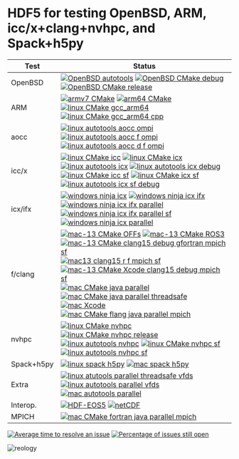 # HDF5 for testing OpenBSD, ARM, icc/x+clang+nvhpc, and Spack+h5py

| Test | Status |
| -----| ------ |
| OpenBSD | [![OpenBSD autotools](https://github.com/hyoklee/hdf5/actions/workflows/auto.yml/badge.svg)](https://github.com/hyoklee/hdf5/actions/workflows/auto.yml) [![OpenBSD CMake debug](https://github.com/hyoklee/hdf5/actions/workflows/d.yml/badge.svg)](https://github.com/hyoklee/hdf5/actions/workflows/d.yml) [![OpenBSD CMake release](https://github.com/hyoklee/hdf5/actions/workflows/r.yml/badge.svg)](https://github.com/hyoklee/hdf5/actions/workflows/r.yml) |
| ARM | [![armv7 CMake](https://github.com/hyoklee/hdf5/actions/workflows/armv7.yml/badge.svg)](https://github.com/hyoklee/hdf5/actions/workflows/armv7.yml) [![arm64 CMake](https://github.com/hyoklee/hdf5/actions/workflows/arm64.yml/badge.svg)](https://github.com/hyoklee/hdf5/actions/workflows/arm64.yml) [![linux CMake gcc_arm64](https://github.com/hyoklee/hdf5/actions/workflows/linux-gcc_arm64.yml/badge.svg)](https://github.com/hyoklee/hdf5/actions/workflows/linux-gcc_arm64-cpp.yml) [![linux CMake gcc_arm64 cpp](https://github.com/hyoklee/hdf5/actions/workflows/linux-gcc_arm64-cpp.yml/badge.svg)](https://github.com/hyoklee/hdf5/actions/workflows/linux-gcc_arm64-cpp.yml)|
| aocc | [![linux autotools aocc ompi](https://github.com/hyoklee/hdf5/actions/workflows/linux-auto-aocc-ompi.yml/badge.svg)](https://github.com/hyoklee/hdf5/actions/workflows/linux-auto-aocc-ompi.yml) [![linux autotools aocc f ompi](https://github.com/hyoklee/hdf5/actions/workflows/linux-auto-aocc-f-ompi.yml/badge.svg)](https://github.com/hyoklee/hdf5/actions/workflows/linux-auto-aocc-f-ompi.yml) [![linux autotools aocc d f ompi](https://github.com/hyoklee/hdf5/actions/workflows/linux-auto-aocc-d-f-ompi.yml/badge.svg)](https://github.com/hyoklee/hdf5/actions/workflows/linux-auto-aocc-d-f-ompi.yml)|
| icc/x | [![linux CMake icc](https://github.com/hyoklee/hdf5/actions/workflows/linux-icc.yml/badge.svg)](https://github.com/hyoklee/hdf5/actions/workflows/linux-icc.yml) [![linux CMake icx](https://github.com/hyoklee/hdf5/actions/workflows/linux-icx.yml/badge.svg)](https://github.com/hyoklee/hdf5/actions/workflows/linux-icx.yml) [![linux autotools icx](https://github.com/hyoklee/hdf5/actions/workflows/linux-icx-auto.yml/badge.svg)](https://github.com/hyoklee/hdf5/actions/workflows/linux-icx-auto.yml) [![linux autotools icx debug](https://github.com/hyoklee/hdf5/actions/workflows/linux-icx-auto-debug.yml/badge.svg)](https://github.com/hyoklee/hdf5/actions/workflows/linux-icx-auto-debug.yml) [![linux CMake icc sf](https://github.com/hyoklee/hdf5/actions/workflows/linux-icc-sf.yml/badge.svg)](https://github.com/hyoklee/hdf5/actions/workflows/linux-icc-sf.yml) [![linux CMake icx sf](https://github.com/hyoklee/hdf5/actions/workflows/linux-icx-sf.yml/badge.svg)](https://github.com/hyoklee/hdf5/actions/workflows/linux-icx-sf.yml) [![linux autotools icx sf debug](https://github.com/hyoklee/hdf5/actions/workflows/linux-icx-auto-sf-debug.yml/badge.svg)](https://github.com/hyoklee/hdf5/actions/workflows/linux-icx-auto-sf-debug.yml) |
| icx/ifx | [![windows ninja icx](https://github.com/hyoklee/hdf5/actions/workflows/win-ninja-icx.yml/badge.svg)](https://github.com/hyoklee/hdf5/actions/workflows/win-ninja-icx.yml) [![windows ninja icx ifx](https://github.com/hyoklee/hdf5/actions/workflows/win-ninja-icx-f.yml/badge.svg)](https://github.com/hyoklee/hdf5/actions/workflows/win-ninja-icx-f.yml) [![windows ninja icx ifx parallel](https://github.com/hyoklee/hdf5/actions/workflows/win-ninja-icx-f-p.yml/badge.svg)](https://github.com/hyoklee/hdf5/actions/workflows/win-ninja-icx-f-p.yml) [![windows ninja icx ifx parallel sf](https://github.com/hyoklee/hdf5/actions/workflows/win-ninja-icx-f-p-sf.yml/badge.svg)](https://github.com/hyoklee/hdf5/actions/workflows/win-ninja-icx-f-p-sf.yml) [![windows ninja icx parallel](https://github.com/hyoklee/hdf5/actions/workflows/win-ninja-icx-p.yml/badge.svg)](https://github.com/hyoklee/hdf5/actions/workflows/win-ninja-icx-p.yml) |
| f/clang | [![mac-13 CMake OFFs](https://github.com/hyoklee/hdf5/actions/workflows/mac-cmake-offs.yml/badge.svg)](https://github.com/hyoklee/hdf5/actions/workflows/mac-cmake-offs.yml)  [![mac-13 CMake ROS3](https://github.com/hyoklee/hdf5/actions/workflows/mac-cmake-ros3.yml/badge.svg)](https://github.com/hyoklee/hdf5/actions/workflows/mac-cmake-ros3.yml) [![mac-13 CMake clang15 debug gfortran mpich sf](https://github.com/hyoklee/hdf5/actions/workflows/mac-clang15-cmake.yml/badge.svg)](https://github.com/hyoklee/hdf5/actions/workflows/mac-clang15-cmake.yml) [![mac13 clang15 r f mpich sf](https://github.com/hyoklee/hdf5/actions/workflows/mac13-clang15-r-f-mpich-sf.yml/badge.svg)](https://github.com/hyoklee/hdf5/actions/workflows/mac13-clang15-r-f-mpich-sf.yml) [![mac-13 CMake Xcode clang15 debug mpich sf](https://github.com/hyoklee/hdf5/actions/workflows/mac-clang15-xcode.yml/badge.svg)](https://github.com/hyoklee/hdf5/actions/workflows/mac-clang15-xcode.yml)  [![mac CMake java parallel](https://github.com/hyoklee/hdf5/actions/workflows/mac-cmake.yml/badge.svg)](https://github.com/hyoklee/hdf5/actions/workflows/mac-cmake.yml) [![mac CMake java parallel threadsafe](https://github.com/hyoklee/hdf5/actions/workflows/mac-cmake-ts.yml/badge.svg)](https://github.com/hyoklee/hdf5/actions/workflows/mac-cmake-ts.yml) [![mac Xcode](https://github.com/hyoklee/hdf5/actions/workflows/mac-xcode.yml/badge.svg)](https://github.com/hyoklee/hdf5/actions/workflows/mac-xcode.yml) [![mac CMake flang java parallel mpich](https://github.com/hyoklee/hdf5/actions/workflows/mac-cmake-flang-mpich.yml/badge.svg)](https://github.com/hyoklee/hdf5/actions/workflows/mac-cmake-flang-mpich.yml) |
| nvhpc | [![linux CMake nvhpc](https://github.com/hyoklee/hdf5/actions/workflows/linux-nvhpc.yml/badge.svg)](https://github.com/hyoklee/hdf5/actions/workflows/linux-nvhpc.yml) [![linux CMake nvhpc release](https://github.com/hyoklee/hdf5/actions/workflows/linux-nvhpc-r.yml/badge.svg)](https://github.com/hyoklee/hdf5/actions/workflows/linux-nvhpc-r.yml)   [![linux autotools nvhpc](https://github.com/hyoklee/hdf5/actions/workflows/linux-nvhpc-auto.yml/badge.svg)](https://github.com/hyoklee/hdf5/actions/workflows/linux-nvhpc-auto.yml) [![linux CMake nvhpc sf](https://github.com/hyoklee/hdf5/actions/workflows/linux-nvhpc-sf.yml/badge.svg)](https://github.com/hyoklee/hdf5/actions/workflows/linux-nvhpc-sf.yml)  [![linux autotools nvhpc sf](https://github.com/hyoklee/hdf5/actions/workflows/linux-nvhpc-auto-sf.yml/badge.svg)](https://github.com/hyoklee/hdf5/actions/workflows/linux-nvhpc-auto-sf.yml) |
| Spack+h5py | [![linux spack h5py](https://github.com/hyoklee/hdf5/actions/workflows/spack.yml/badge.svg)](https://github.com/hyoklee/hdf5/actions/workflows/spack.yml) [![mac spack h5py](https://github.com/hyoklee/hdf5/actions/workflows/spack-mac.yml/badge.svg)](https://github.com/hyoklee/hdf5/actions/workflows/spack-mac.yml) |
| Extra | [![linux atutools parallel threadsafe vfds](https://github.com/hyoklee/hdf5/actions/workflows/linux-auto-ts.yml/badge.svg)](https://github.com/hyoklee/hdf5/actions/workflows/linux-auto-ts.yml) [![linux autotools parallel vfds](https://github.com/hyoklee/hdf5/actions/workflows/linux-auto.yml/badge.svg)](https://github.com/hyoklee/hdf5/actions/workflows/linux-auto.yml) [![mac autotools parallel](https://github.com/hyoklee/hdf5/actions/workflows/mac-auto.yml/badge.svg)](https://github.com/hyoklee/hdf5/actions/workflows/mac-auto.yml) |
| Interop. | [![HDF-EOS5](https://img.shields.io/github/actions/workflow/status/HDFGroup/hdf5/hdfeos5.yml?branch=develop&label=HDF-EOS5)](https://github.com/HDFGroup/hdf5/actions?query=branch%3Adevelop) [![netCDF](https://github.com/hyoklee/hdf5/actions/workflows/netcdf.yml/badge.svg)](https://github.com/hyoklee/hdf5/actions/workflows/netcdf.yml) |
| MPICH | [![mac CMake fortran java parallel mpich](https://github.com/hyoklee/hdf5/actions/workflows/mac-cmake-mpich.yml/badge.svg)](https://github.com/hyoklee/hdf5/actions/workflows/mac-cmake-mpich.yml) |

[![Average time to resolve an issue](http://isitmaintained.com/badge/resolution/HDFGroup/hdf5.svg)](http://isitmaintained.com/project/HDFGroup/hdf5 "Average time to resolve an issue")
[![Percentage of issues still open](http://isitmaintained.com/badge/open/HDFGroup/hdf5.svg)](http://isitmaintained.com/project/HDFGroup/hdf5 "Percentage of issues still open")

![reology](https://repology.org/badge/vertical-allrepos/hdf5.svg?header=hdf5)
